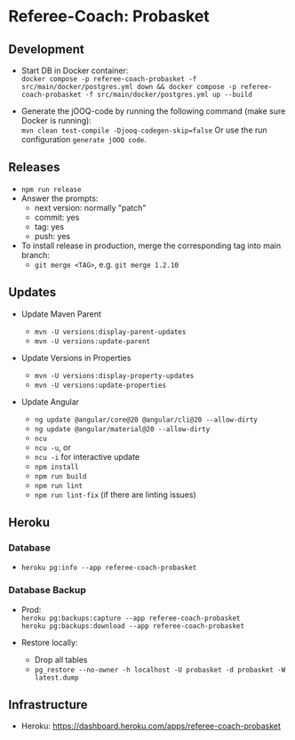 # Referee-Coach: Probasket

## Development

* Start DB in Docker container:  
  `docker compose -p referee-coach-probasket -f src/main/docker/postgres.yml down && docker compose -p referee-coach-probasket -f src/main/docker/postgres.yml up --build`

* Generate the jOOQ-code by running the following command (make sure Docker is running):  
  `mvn clean test-compile -Djooq-codegen-skip=false`
  Or use the run configuration `generate jOOQ code`.

## Releases

* `npm run release`
* Answer the prompts:
    * next version: normally "patch"
    * commit: yes
    * tag: yes
    * push: yes
* To install release in production, merge the corresponding tag into main branch:
    * `git merge <TAG>`, e.g. `git merge 1.2.10`

## Updates

* Update Maven Parent
    * `mvn -U versions:display-parent-updates`
    * `mvn -U versions:update-parent`
* Update Versions in Properties
    * `mvn -U versions:display-property-updates`
    * `mvn -U versions:update-properties`

* Update Angular
    * `ng update @angular/core@20 @angular/cli@20 --allow-dirty`
    * `ng update @angular/material@20 --allow-dirty`
    * `ncu`
    * `ncu -u`, or
    * `ncu -i` for interactive update
    * `npm install`
    * `npm run build`
    * `npm run lint`
    * `npm run lint-fix` (if there are linting issues)

## Heroku

### Database

* `heroku pg:info --app referee-coach-probasket`

### Database Backup

* Prod:  
  `heroku pg:backups:capture --app referee-coach-probasket`  
  `heroku pg:backups:download --app referee-coach-probasket`

* Restore locally:
    * Drop all tables
    * `pg_restore --no-owner -h localhost -U probasket -d probasket -W latest.dump`

## Infrastructure

* Heroku: https://dashboard.heroku.com/apps/referee-coach-probasket
